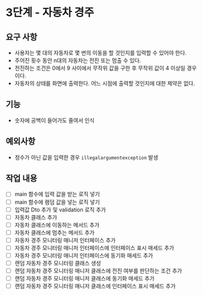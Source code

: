 # 3단계 - 자동차 경주


## 요구 사항
- 사용자는 몇 대의 자동차로 몇 번의 이동을 할 것인지를 입력할 수 있어야 한다.
- 주어진 횟수 동안 n대의 자동차는 전진 또는 멈출 수 있다.
- 전진하는 조건은 0에서 9 사이에서 무작위 값을 구한 후 무작위 값이 4 이상일 경우이다.
- 자동차의 상태를 화면에 출력한다. 어느 시점에 출력할 것인지에 대한 제약은 없다.

## 기능
- 숫자에 공백이 들어가도 줄여서 인식

## 예외사항
- 정수가 아닌 값을 입력한 경우 `illegalargumentexception` 발생

## 작업 내용
- [ ] main 함수에 입력 값을 받는 로직 넣기
- [ ] main 함수에 램덤 값을 넣는 로직 넣기
- [ ] 입력값 Dto 추가 및 validation 로직 추가
- [ ] 자동차 클래스 추가
- [ ] 자동차 클래스에 이동하는 메서드 추가
- [ ] 자동차 클래스에 멈추는 메서드 추가
- [ ] 자동차 경주 모니터링 매니저 인터페이스 추가
- [ ] 자동차 경주 모니터링 매니저 인터페이스에 인터페이스 표시 매세드 추가
- [ ] 자동차 경주 모니터링 매니저 인터페이스에 동기화 매세드 추가
- [ ] 랜덤 자동차 경주 모니터링 클래스 생성
- [ ] 랜덤 자동차 경주 모니터링 매니저 클래스에 전진 여부를 판단하는 조건 추가
- [ ] 랜덤 자동차 경주 모니터링 매니저 클래스에 동기화 매세드 추가
- [ ] 랜덤 자동차 경주 모니터링 매니저 클래스에 인터페이스 표시 매세드 추가
